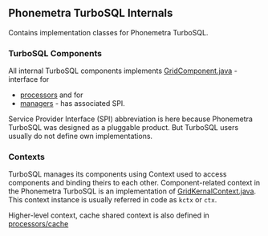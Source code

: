 Phonemetra TurboSQL Internals
-----------------------

Contains implementation classes for Phonemetra TurboSQL.

### TurboSQL Components

All internal TurboSQL components implements [GridComponent.java](GridComponent.java) - interface for
- [processors](processors) and for
- [managers](managers) - has associated SPI.

Service Provider Interface (SPI) abbreviation is here because Phonemetra TurboSQL was designed as a pluggable product. But TurboSQL users usually do not define own implementations.

### Contexts
TurboSQL manages its components using Context used to access components and binding theirs to each other.
Component-related context in the Phonemetra TurboSQL is an implementation of [GridKernalContext.java](GridKernalContext.java).
This context instance is usually referred in code as `kctx` or `ctx`.

Higher-level context, cache shared context is also defined in [processors/cache](processors/cache)

